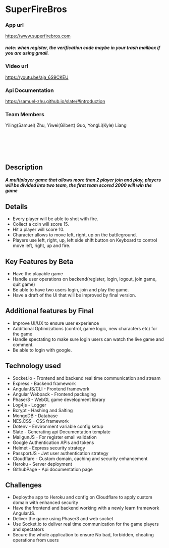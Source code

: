 # SuperFireBros


### App url 
https://www.superfirebros.com
##### note: when register, the verification code maybe in your trash mailbox if you are using gmail.

### Video url 
https://youtu.be/aja_6S9CKEU

### Api Documentation
https://samuel-zhu.github.io/slate/#introduction

### Team Members 
Yiling(Samuel) Zhu, Yiwei(Gilbert) Guo, YongLi(Kyle) Liang  

<br></br>
<br></br>
## Description

##### A multiplayer game that allows more than 2 player join and play, players will be divided into two team, the first team scored 2000 will win the game
 
## Details
- Every player will be able to shot with fire.
- Collect a coin will score 15.
- Hit a player will score 10.
- Character allows to move left, right, up on the battleground.
- Players use left, right, up, left side shift button on Keyboard to control move left, right, up and fire.

## Key Features by Beta
- Have the playable game
- Handle user operations on backend(register, login, logout, join game, quit game)
- Be able to have two users login, join and play the game.
- Have a draft of the UI that will be improved by final version.

## Additional features by Final
- Improve UI/UX to ensure user experience
- Additional Optimizations (control, game logic, new characters etc) for the game
- Handle spectating to make sure login users can watch the live game and comment.
- Be able to login with google.

## Technology used
- Socket.io -  Frontend and backend real time communication and stream
- Express - Backend framework
- AngularJS/CLI - Frontend framework
- Angular Webpack - Frontend packaging
- Phaser3 - WebGL game development library
- Log4js - Logger
- Bcrypt -  Hashing and Salting
- MongoDB - Database
- NES.CSS - CSS framework
- Dotenv - Environment variable config setup
- Slate - Generating api Documentation template
- MailgunJS - For register email validation
- Google Authentication APIs and tokens
- Helmet - Express security strategy
- PassportJS - Jwt user authentication strategy
- Cloudflare - Custom domain, caching and security enhancement
- Heroku - Server deployment
- GithubPage - Api documentation page

## Challenges
- Deploythe app to Heroku and config on Cloudflare to apply custom domain with enhanced security
- Have the frontend and backend working with a newly learn framework AngularJS.
- Deliver the game using Phaser3 and web socket
- Use Socket.io to deliver real time communication for the game players and spectators
- Secure the whole application to ensure No bad, forbidden, cheating operations from users 
